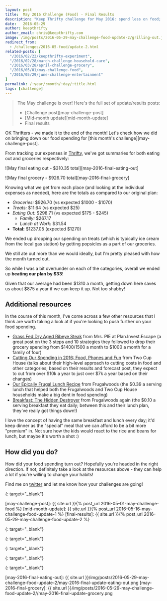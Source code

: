```yaml
---
layout: post
title:  May 2016 Challenge (Food) - Final Results
description: "Keep Thrifty challenge for May 2016: spend less on food; see our final results"
date:   2016-05-29
author: keepthrifty
author_email: chris@keepthrifty.com
image: /img/posts/2016-05-29-may-challenge-food-update-2/grilling-out.jpg
redirect_from:
  - /challenges/2016-05-food/update-2.html
related-posts: [
  "/2016/02/22/keepthrifty-experiment",
  "/2016/02/28/march-challenge-household-care",
  "/2016/03/28/april-challenge-grocery",
  "/2016/05/01/may-challenge-food",
  "/2016/05/29/june-challenge-entertainment"
]
permalink: /:year/:month/:day/:title.html
tags: [challenge]
---
```


> The May challenge is over! Here's the full set of update/results posts:
>
>   - [Challenge post][may-challenge-post]
>   - [Mid-month update][mid-month-update]
>   - Final results

OK Thrifters - we made it to the end of the month! Let's check how we did on bringing down our food spending for [this month's challenge][may-challenge-post].

From tracking our expenses in [Thrifty][thrifty-link], we've got summaries for both eating out and groceries respectively:

![May final eating out - $310.35 total][may-2016-final-eating-out]

![May final grocery - $926.70 total][may-2016-final-grocery]

Knowing what we get from each place (and looking at the individual expenses as needed), here are the totals as compared to our original plan:

* _Groceries:_ $926.70 (vs expected $1000 - $1070)
* _Treats:_ $11.64 (vs expected $25)
* _Eating Out:_ $298.71 (vs expected $175 - $245)
  * _Family:_ $267.17
  * _Lunch at Work:_ $31.54
* __Total:__ $1237.05 (expected $1270)

We ended up dropping our spending on treats (which is typically ice cream from the local gas station) by getting popsicles as a part of our groceries.

We still ate out more than we would ideally, but I'm pretty pleased with how the month turned out.

So while I was a bit over/under on each of the categories, overall we ended up __beating our plan by $33__!

Given that our average had been $1310 a month, getting down here saves us about $875 a year if we can keep it up. Not too shabby!

## Additional resources #

In the course of this month, I've come across a few other resources that I think are worth taking a look at if you're looking to push further on your food spending.

- [Grass Fed Dry Aged Ribeye Steak][mr-and-mrs-pie] from Mrs. PIE at Plan.Invest.Escape (a great post on the 3 steps and 10 strategies they followed to drop their grocery spending from $1400/1500 a month to $1000 a month for a family of four)
- [Cutting Our Spending in 2016: Food, Phones and Fun][two-cup-house] from Two Cup House (talks about their high-level approach to cutting costs in food and other categories; based on their results and forecast post, they expect to cut from over $10k a year to just over $7k a year based on their changes)
- [Our Epically Frugal Lunch Recipe][frugalwoods] from Frugalwoods (the $0.39 a serving lunch that helped both the Frugalwoods and Two Cup House households make a big dent in food spending)
- [Breakfast: The Hidden Destroyer][frugalwoods-2] from Frugalwoods again (the $0.10 a serving breakfast they eat daily; between this and their lunch plan, they've really got things down!)

I love the concept of having the same breakfast and lunch every day; it'd keep dinner as the "special" meal that we can afford to be a bit more "premium" in. Not sure how the kids would react to the rice and beans for lunch, but maybe it's worth a shot :)

## How did you do? #

How did your food spending turn out? Hopefully you're headed in the right direction. If not, definitely take a look at the resources above - they can help a lot if you're willing to change your habits!

Find me on [twitter][twitter-profile] and let me know how your challenges are going!

[thrifty-link]: {{site.url}}/thrifty/
{: target="_blank"}

[may-challenge-post]: {{ site.url }}{% post_url 2016-05-01-may-challenge-food %}
[mid-month-update]: {{ site.url }}{% post_url 2016-05-16-may-challenge-food-update-1 %}
[final-results]: {{ site.url }}{% post_url 2016-05-29-may-challenge-food-update-2 %}

[twitter-profile]: http://www.twitter.com/keepthrifty
{: target="_blank"}

[mr-and-mrs-pie]: http://www.planinvestescape.com/grass-fed-dry-aged-ribeye-steak/
{: target="_blank"}

[two-cup-house]: http://twocuphouse.com/2016/01/19/cutting-our-spending-in-2016/
{: target="_blank"}

[frugalwoods]: http://www.frugalwoods.com/2015/01/23/our-epically-frugal-lunch-recipe/
{: target="_blank"}

[frugalwoods-2]: http://www.frugalwoods.com/2014/07/14/breakfast-the-hidden-destroyer/
{: target="_blank"}

[may-2016-final-eating-out]: {{ site.url }}/img/posts/2016-05-29-may-challenge-food-update-2/may-2016-final-update-eating-out.png
[may-2016-final-grocery]: {{ site.url }}/img/posts/2016-05-29-may-challenge-food-update-2//may-2016-final-update-grocery.png
